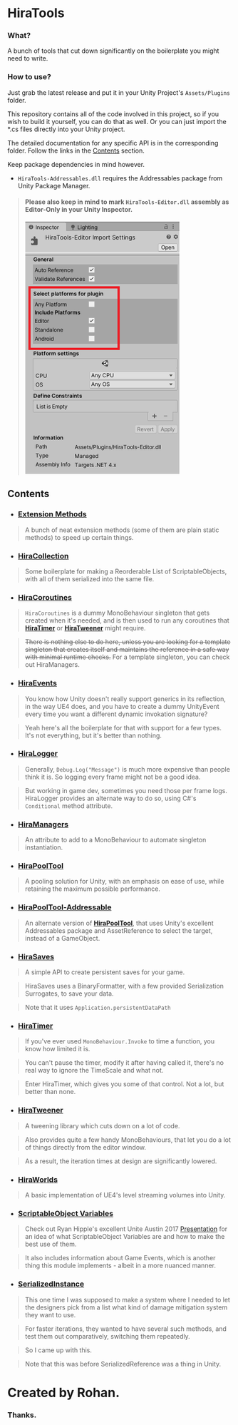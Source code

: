 # HiraTools

### What?

 A bunch of tools that cut down significantly on the boilerplate you might need to write.
 
### How to use?

 Just grab the latest release and put it in your Unity Project's `Assets/Plugins` folder.
 
 This repository contains all of the code involved in this project, so if you wish to build it yourself, you can do that as well. Or you can just import the *.cs files directly into your Unity project.
 
 The detailed documentation for any specific API is in the corresponding folder. Follow the links in the [Contents](#contents) section. 
 
 Keep package dependencies in mind however.
 
 - `HiraTools-Addressables.dll` requires the Addressables package from Unity Package Manager.
 
> #### Please also keep in mind to mark ``HiraTools-Editor.dll`` assembly as Editor-Only in your Unity Inspector.
> ![IMAGEPLACEHOLDER - EDITORONLY](.images/editoronly.png)
 
## Contents
 
 - ### **[Extension Methods](HiraTools/Extension%20Methods)**
 > A bunch of neat extension methods (some of them are plain static methods) to speed up certain things.

 - ### **[HiraCollection](HiraTools/HiraCollection)**
 > Some boilerplate for making a Reorderable List of ScriptableObjects, with all of them serialized into the same file.

 - ### **[HiraCoroutines](HiraTools/HiraCoroutines)**
 > ``HiraCoroutines`` is a dummy MonoBehaviour singleton that gets created when it's needed, and is then used to run any coroutines that [**HiraTimer**](../HiraTimer) or [**HiraTweener**](../HiraTweener) might require.
 
 > ~~There is nothing else to do here, unless you are looking for a template singleton that creates itself and maintains the reference in a safe way with minimal runtime checks.~~
 > For a template singleton, you can check out HiraManagers.

 - ### **[HiraEvents](HiraTools/HiraEvents)**
 > You know how Unity doesn't really support generics in its reflection, in the way UE4 does, and you have to create a dummy UnityEvent every time you want a different dynamic invokation signature?
 
 > Yeah here's all the boilerplate for that with support for a few types. It's not everything, but it's better than nothing.

 - ### **[HiraLogger](HiraTools/HiraLogger)**
 > Generally, ``Debug.Log("Message")`` is much more expensive than people think it is. So logging every frame might not be a good idea.
   
 > But working in game dev, sometimes you need those per frame logs. HiraLogger provides an alternate way to do so, using C#'s ``Conditional`` method attribute.

 - ### **[HiraManagers](HiraTools/HiraManagers)**
 > An attribute to add to a MonoBehaviour to automate singleton instantiation.

 - ### **[HiraPoolTool](HiraTools/HiraPoolTool)**
 > A pooling solution for Unity, with an emphasis on ease of use, while retaining the maximum possible performance.

 - ### **[HiraPoolTool-Addressable](HiraTools-Addressables/HiraPoolTool)**
 > An alternate version of [**HiraPoolTool**](../../HiraTools/HiraPoolTool), that uses Unity's excellent Addressables package and AssetReference to select the target, instead of a GameObject.

 - ### **[HiraSaves](HiraTools/HiraSaves)**
 > A simple API to create persistent saves for your game.
   
 > HiraSaves uses a BinaryFormatter, with a few provided Serialization Surrogates, to save your data.
 
 > Note that it uses ``Application.persistentDataPath``

 - ### **[HiraTimer](HiraTools/HiraTimer)**
 > If you've ever used ``MonoBehaviour.Invoke`` to time a function, you know how limited it is.
   
 > You can't pause the timer, modify it after having called it, there's no real way to ignore the TimeScale and what not.
   
 > Enter HiraTimer, which gives you some of that control. Not a lot, but better than none.

 - ### **[HiraTweener](HiraTools/HiraTweener)**
 > A tweening library which cuts down on a lot of code.
   
 > Also provides quite a few handy MonoBehaviours, that let you do a lot of things directly from the editor window.
   
 > As a result, the iteration times at design are significantly lowered.

 - ### **[HiraWorlds](HiraTools/HiraWorlds)**
 > A basic implementation of UE4's level streaming volumes into Unity.

 - ### **[ScriptableObject Variables](HiraTools/ScriptableObject%20Variables)**
 > Check out Ryan Hipple's excellent Unite Austin 2017 [Presentation](https://youtu.be/raQ3iHhE_Kk?t=1057) for an idea of what ScriptableObject Variables are and how to make the best use of them.
   
 > It also includes information about Game Events, which is another thing this module implements - albeit in a more nuanced manner.

 - ### **[SerializedInstance](HiraTools/SerializedInstance)**
 > This one time I was supposed to make a system where I needed to let the designers pick from a list what kind of damage mitigation system they want to use.
   
 > For faster iterations, they wanted to have several such methods, and test them out comparatively, switching them repeatedly.
  
 > So I came up with this.
  
 > Note that this was before SerializedReference was a thing in Unity.


# Created by Rohan.
### Thanks.